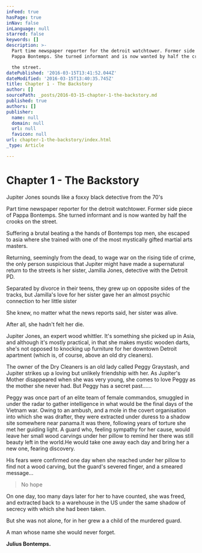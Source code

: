 ```yaml
---
inFeed: true
hasPage: true
inNav: false
inLanguage: null
starred: false
keywords: []
description: >-
  Part time newspaper reporter for the detroit watchtower. Former side piece of
  Pappa Bontemps. She turned informant and is now wanted by half the crooks on

  the street.
datePublished: '2016-03-15T13:41:52.044Z'
dateModified: '2016-03-15T13:40:35.745Z'
title: Chapter 1 - The Backstory
author: []
sourcePath: _posts/2016-03-15-chapter-1-the-backstory.md
published: true
authors: []
publisher:
  name: null
  domain: null
  url: null
  favicon: null
url: chapter-1-the-backstory/index.html
_type: Article

---
```

# Chapter 1 - The Backstory

Jupiter Jones sounds like a foxxy black detective from the
70's

Part time newspaper reporter for the detroit watchtower. Former side piece of Pappa Bontemps. She turned informant and is now wanted by half the crooks on
the street.

Suffering a brutal beating a the hands of Bontemps top men,
she escaped to asia where she trained with one of the most mystically gifted martial
arts masters.

Returning, seemingly from the dead, to wage war on the
rising tide of crime, the only person suspicious that Jupiter might have made a
supernatural return to the streets is her sister, Jamilla Jones, detective with
the Detroit PD.

Separated by divorce in their teens, they grew up on
opposite sides of the tracks, but Jamilla's love for her sister gave her an
almost psychic connection to her little sister

She knew, no matter what the news reports said, her sister
was alive.

After all, she hadn't felt her die.

Jupiter Jones, an expert wood whittler. It's something she picked up in Asia, and although it's
mostly practical, in that she makes mystic wooden darts, she's not opposed to
knocking up furniture for her downtown Detroit apartment (which is, of course,
above an old dry cleaners).

The owner of the Dry Cleaners is an old lady called Peggy
Graystash, and Jupiter strikes up a loving but unlikely friendship with her. As
Jupiter's Mother disappeared when she was very young, she comes to love Peggy
as the mother she never had. But Peggy has a secret past......

Peggy was once part of an elite team of female commandos,
smuggled in under the radar to gather intelligence in what would be the final
days of the Vietnam war. Owing to an
ambush, and a mole in the covert organisation into which she was drafter, they
were extracted under duress to a shadow site somewhere near panama.It was there, following years of torture she
met her guiding light. A guard who,
feeling sympathy for her cause, would leave her small wood carvings under her
pillow to remind her there was still beauty left in the world.He would take one away each day and bring her
a new one, fearing discovery.

His fears were confirmed one day when she reached under her
pillow to find not a wood carving, but the guard's severed finger, and a
smeared message...

> No hope

On one day, too many days later for her to have counted, she
was freed, and extracted back to a warehouse in the US under the same shadow of
secrecy with which she had been taken.

But she was not alone, for in her grew a a child of the
murdered guard.

A man whose name she
would never forget.

**Julius Bontemps.**